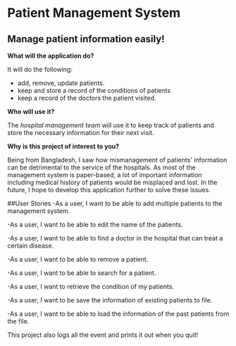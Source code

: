 # Patient Management System

## Manage patient information easily!

**What will the application do?**

It will do the following:
- add, remove, update patients.
- keep and store a record  of the conditions of patients
- keep a record of the doctors the patient visited.

**Who will use it?**

The *hospital management team* will use it to keep track of patients
and store the necessary information for their next visit.


**Why is this project of interest to you?**

Being from Bangladesh, I saw how mismanagement of 
patients' information can be detrimental to the service of
the hospitals. As most of the management system is 
paper-based, a lot of important information including
 medical history of patients would be misplaced and lost.
  In the future, I hope to develop this application 
  further to solve these issues.
  
  ##User Stories
  -As a user, I want to be able to add multiple patients to the management system.
  
  -As a user, I want to be able to edit the name of the patients.
  
  -As a user, I want to be able to find a doctor in the hospital that
  can treat a certain disease.
  
  -As a user, I want to be able to remove a patient.
  
  -As a user, I want to be able to search for a patient.
  
  -As a user, I want to  retrieve the condition
  of my patients.
  
  -As a user, I want to be save the information of existing patients to file.
  
  -As a user, I want to be able to load the information of the past
  patients from the file.
  
 This project also logs all the event and prints it out when you quit!
